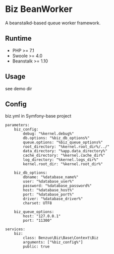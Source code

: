 Biz BeanWorker
=========

A beanstalkd-based queue worker framework.

## Runtime

 * PHP >= 7.1
 * Swoole >= 4.0
 * Beanstalk >= 1.10

## Usage

 see demo dir

## Config

biz.yml in Symfony-base project
```
parameters:
    biz_config:
        debug: "%kernel.debug%"
        db.options: "%biz_db_options%"
        queue.options: "%biz_queue_options%"
        root_directory: "%kernel.root_dir%/../"
        data_directory: "%app.data_directory%"
        cache_directory: "%kernel.cache_dir%"
        log_directory: "%kernel.logs_dir%"
        kernel.root_dir: "%kernel.root_dir%"

    biz_db_options:
        dbname: "%database_name%"
        user: "%database_user%"
        password: "%database_password%"
        host: "%database_host%"
        port: "%database_port%"
        driver: "%database_driver%"
        charset: UTF8

    biz_queue_options:
        host: "127.0.0.1"
        port: "11300"

services:
    biz:
        class: Benzuo\Biz\Base\Context\Biz
        arguments: ["%biz_config%"]
        public: true
```